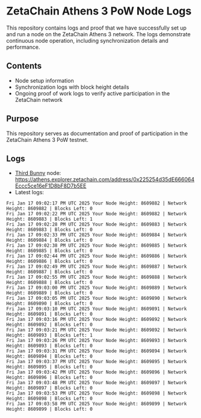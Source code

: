 # ZetaChain Athens 3 PoW Node Logs
This repository contains logs and proof that we have successfully set up and run a node on the ZetaChain Athens 3 network. The logs demonstrate continuous node operation, including synchronization details and performance.

## Contents
- Node setup information
- Synchronization logs with block height details
- Ongoing proof of work logs to verify active participation in the ZetaChain network

## Purpose
This repository serves as documentation and proof of participation in the ZetaChain Athens 3 PoW testnet.

## Logs

- [Third Bunny](https://thirdbunny.xyz/) node: https://athens.explorer.zetachain.com/address/0x225254d35dE666064Eccc5ce16eF1D8bF8D7b5EE
- Latest logs:
```
Fri Jan 17 09:02:17 PM UTC 2025 Your Node Height: 8609882 | Network Height: 8609882 | Blocks Left: 0
Fri Jan 17 09:02:22 PM UTC 2025 Your Node Height: 8609882 | Network Height: 8609883 | Blocks Left: 1
Fri Jan 17 09:02:28 PM UTC 2025 Your Node Height: 8609883 | Network Height: 8609883 | Blocks Left: 0
Fri Jan 17 09:02:33 PM UTC 2025 Your Node Height: 8609884 | Network Height: 8609884 | Blocks Left: 0
Fri Jan 17 09:02:38 PM UTC 2025 Your Node Height: 8609885 | Network Height: 8609885 | Blocks Left: 0
Fri Jan 17 09:02:44 PM UTC 2025 Your Node Height: 8609886 | Network Height: 8609886 | Blocks Left: 0
Fri Jan 17 09:02:49 PM UTC 2025 Your Node Height: 8609887 | Network Height: 8609887 | Blocks Left: 0
Fri Jan 17 09:02:55 PM UTC 2025 Your Node Height: 8609888 | Network Height: 8609888 | Blocks Left: 0
Fri Jan 17 09:03:00 PM UTC 2025 Your Node Height: 8609889 | Network Height: 8609889 | Blocks Left: 0
Fri Jan 17 09:03:05 PM UTC 2025 Your Node Height: 8609890 | Network Height: 8609890 | Blocks Left: 0
Fri Jan 17 09:03:10 PM UTC 2025 Your Node Height: 8609891 | Network Height: 8609891 | Blocks Left: 0
Fri Jan 17 09:03:16 PM UTC 2025 Your Node Height: 8609892 | Network Height: 8609892 | Blocks Left: 0
Fri Jan 17 09:03:21 PM UTC 2025 Your Node Height: 8609892 | Network Height: 8609893 | Blocks Left: 1
Fri Jan 17 09:03:26 PM UTC 2025 Your Node Height: 8609893 | Network Height: 8609893 | Blocks Left: 0
Fri Jan 17 09:03:31 PM UTC 2025 Your Node Height: 8609894 | Network Height: 8609894 | Blocks Left: 0
Fri Jan 17 09:03:37 PM UTC 2025 Your Node Height: 8609895 | Network Height: 8609895 | Blocks Left: 0
Fri Jan 17 09:03:42 PM UTC 2025 Your Node Height: 8609896 | Network Height: 8609896 | Blocks Left: 0
Fri Jan 17 09:03:48 PM UTC 2025 Your Node Height: 8609897 | Network Height: 8609897 | Blocks Left: 0
Fri Jan 17 09:03:53 PM UTC 2025 Your Node Height: 8609898 | Network Height: 8609898 | Blocks Left: 0
Fri Jan 17 09:03:58 PM UTC 2025 Your Node Height: 8609899 | Network Height: 8609899 | Blocks Left: 0
```
